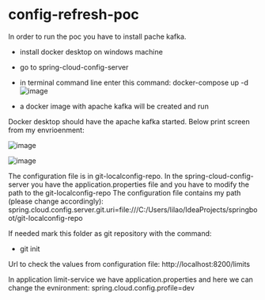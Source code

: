 # config-refresh-poc

In order to run the poc you have to install pache kafka.
* install docker desktop on windows machine 
* go to spring-cloud-config-server
* in terminal command line enter this command: docker-compose up -d
![image](https://user-images.githubusercontent.com/111740580/203080083-6c035d5a-c7b6-40d2-ada9-f2babf695c8e.png)

* a docker image with apache kafka will be created and run

Docker desktop should have the apache kafka started.
Below print screen from my envrioenment:

![image](https://user-images.githubusercontent.com/111740580/203077598-2460b5a3-3582-4bad-99cf-b60c8f608407.png)

![image](https://user-images.githubusercontent.com/111740580/203077716-bccc4b16-0312-45ca-95ef-1014a2f9dafc.png)


The configuration file is in git-localconfig-repo.
In the spring-cloud-config-server you have the application.properties file and you have to modify the path to the git-localconfig-repo
The configuration file contains my path (please change accordingly):
spring.cloud.config.server.git.uri=file:///C:/Users/lilao/IdeaProjects/springboot/git-localconfig-repo

If needed mark this folder as git repository with the command: 
* git init

Url to check the values from configuration file:
http://localhost:8200/limits

In application limit-service we have application.properties and here we can change the evnironment:
spring.cloud.config.profile=dev
